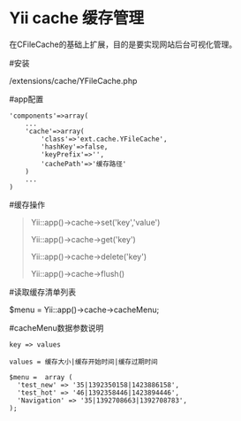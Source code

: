 Yii cache 缓存管理
====================

在CFileCache的基础上扩展，目的是要实现网站后台可视化管理。

#安装

/extensions/cache/YFileCache.php

#app配置

	'components'=>array(
		...
		'cache'=>array(
			'class'=>'ext.cache.YFileCache',
			'hashKey'=>false,
			'keyPrefix'=>'',
			'cachePath'=>'缓存路径'
		)
		...
	)

#缓存操作
> Yii::app()->cache->set('key','value')
>
> Yii::app()->cache->get('key')
>
> Yii::app()->cache->delete('key')
>
> Yii::app()->cache->flush()

#读取缓存清单列表

$menu = Yii::app()->cache->cacheMenu;

#cacheMenu数据参数说明
	
	key => values
	
	values = 缓存大小|缓存开始时间|缓存过期时间
	
	$menu =  array (
	  'test_new' => '35|1392350158|1423886158',
	  'test_hot' => '46|1392358446|1423894446',
	  'Navigation' => '35|1392708663|1392708783',
	);